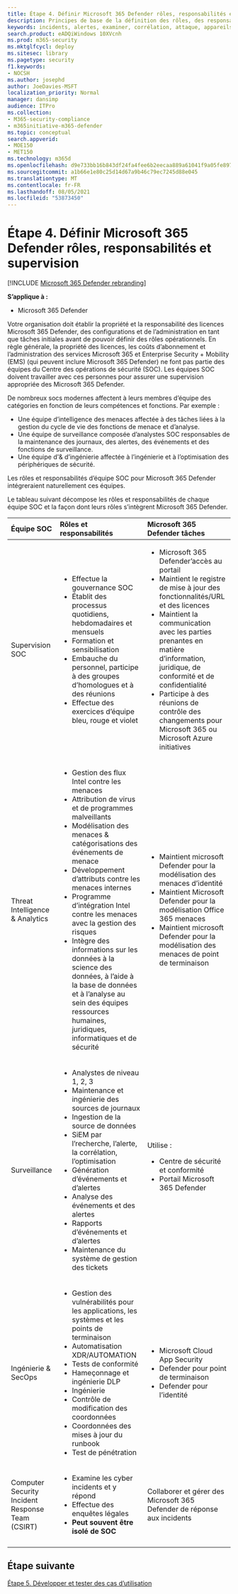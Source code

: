 ```yaml
---
title: Étape 4. Définir Microsoft 365 Defender rôles, responsabilités et supervision
description: Principes de base de la définition des rôles, des responsabilités et de la supervision lors de l’intégration Microsoft 365 Defender vos opérations de sécurité.
keywords: incidents, alertes, examiner, corrélation, attaque, appareils, utilisateurs, identités, identité, boîte aux lettres, e-mail, 365, microsoft, Microsoft 365, réponse aux incidents, cyber-attaque, secops, opérations de sécurité, soc
search.product: eADQiWindows 10XVcnh
ms.prod: m365-security
ms.mktglfcycl: deploy
ms.sitesec: library
ms.pagetype: security
f1.keywords:
- NOCSH
ms.author: josephd
author: JoeDavies-MSFT
localization_priority: Normal
manager: dansimp
audience: ITPro
ms.collection:
- M365-security-compliance
- m365initiative-m365-defender
ms.topic: conceptual
search.appverid:
- MOE150
- MET150
ms.technology: m365d
ms.openlocfilehash: d9e733bb16b843df24fa4fee6b2eecaa889a61041f9a05fe8970124729d8dc41
ms.sourcegitcommit: a1b66e1e80c25d14d67a9b46c79ec7245d88e045
ms.translationtype: MT
ms.contentlocale: fr-FR
ms.lasthandoff: 08/05/2021
ms.locfileid: "53873450"
---
```

# <a name="step-4-define-microsoft-365-defender-roles-responsibilities-and-oversight"></a>Étape 4. Définir Microsoft 365 Defender rôles, responsabilités et supervision

[!INCLUDE [Microsoft 365 Defender rebranding](../includes/microsoft-defender.md)]

**S’applique à :**
- Microsoft 365 Defender

Votre organisation doit établir la propriété et la responsabilité des licences Microsoft 365 Defender, des configurations et de l’administration en tant que tâches initiales avant de pouvoir définir des rôles opérationnels. En règle générale, la propriété des licences, les coûts d’abonnement et l’administration des services Microsoft 365 et Enterprise Security + Mobility (EMS) (qui peuvent inclure Microsoft 365 Defender) ne font pas partie des équipes du Centre des opérations de sécurité (SOC). Les équipes SOC doivent travailler avec ces personnes pour assurer une supervision appropriée des Microsoft 365 Defender. 

De nombreux socs modernes affectent à leurs membres d’équipe des catégories en fonction de leurs compétences et fonctions. Par exemple :

- Une équipe d’intelligence des menaces affectée à des tâches liées à la gestion du cycle de vie des fonctions de menace et d’analyse.
- Une équipe de surveillance composée d’analystes SOC responsables de la maintenance des journaux, des alertes, des événements et des fonctions de surveillance.
- Une équipe d'& d’ingénierie affectée à l’ingénierie et à l’optimisation des périphériques de sécurité.

Les rôles et responsabilités d’équipe SOC pour Microsoft 365 Defender intégreraient naturellement ces équipes.

Le tableau suivant décompose les rôles et responsabilités de chaque équipe SOC et la façon dont leurs rôles s’intègrent Microsoft 365 Defender.

| Équipe SOC | Rôles et responsabilités | Microsoft 365 Defender tâches  |
|:-------|:-----|:-------|
| Supervision SOC | <ul><li>Effectue la gouvernance SOC</li><li>Établit des processus quotidiens, hebdomadaires et mensuels</li><li>Formation et sensibilisation</li><li>Embauche du personnel, participe à des groupes d’homologues et à des réunions</li><li>Effectue des exercices d’équipe bleu, rouge et violet</ul>  | <ul><li>Microsoft 365 Defender’accès au portail</li><li>Maintient le registre de mise à jour des fonctionnalités/URL et des licences</li><li>Maintient la communication avec les parties prenantes en matière d’information, juridique, de conformité et de confidentialité</li><li>Participe à des réunions de contrôle des changements pour Microsoft 365 ou Microsoft Azure initiatives</ul> |
| Threat Intelligence & Analytics  | <ul><li>Gestion des flux Intel contre les menaces</li><li>Attribution de virus et de programmes malveillants</li><li>Modélisation des menaces & catégorisations des événements de menace</li><li>Développement d’attributs contre les menaces internes </li><li>Programme d’intégration Intel contre les menaces avec la gestion des risques</li><li>Intègre des informations sur les données à la science des données, à l’aide à la base de données et à l’analyse au sein des équipes ressources humaines, juridiques, informatiques et de sécurité<ul> | <ul><li>Maintient microsoft Defender pour la modélisation des menaces d’identité</li><li>Maintient Microsoft Defender pour la modélisation Office 365 menaces</li><li>Maintient microsoft Defender pour la modélisation des menaces de point de terminaison</ul> |
| Surveillance | <ul><li>Analystes de niveau 1, 2, 3</li><li>Maintenance et ingénierie des sources de journaux</li><li>Ingestion de la source de données </li><li>SiEM par l’recherche, l’alerte, la corrélation, l’optimisation</li><li>Génération d’événements et d’alertes</li><li>Analyse des événements et des alertes</li><li>Rapports d’événements et d’alertes</li><li>Maintenance du système de gestion des tickets</ul> | Utilise : <ul><li>Centre de sécurité et conformité</li><li>Portail Microsoft 365 Defender</ul> |
| Ingénierie & SecOps | <ul><li>Gestion des vulnérabilités pour les applications, les systèmes et les points de terminaison</li><li>Automatisation XDR/AUTOMATION</li><li>Tests de conformité</li><li>Hameçonnage et ingénierie DLP</li><li>Ingénierie</li><li>Contrôle de modification des coordonnées</li><li>Coordonnées des mises à jour du runbook</li><li>Test de pénétration<ul> | <ul><li>Microsoft Cloud App Security</li><li>Defender pour point de terminaison</li><li>Defender pour l’identité</ul> |
| Computer Security Incident Response Team (CSIRT) | <ul><li>Examine les cyber incidents et y répond</li><li>Effectue des enquêtes légales</li><li>**Peut souvent être isolé de SOC**</ul> | Collaborer et gérer des Microsoft 365 Defender de réponse aux incidents |
||||


## <a name="next-step"></a>Étape suivante

[Étape 5. Développer et tester des cas d’utilisation](integrate-microsoft-365-defender-secops-use-cases.md)
